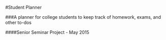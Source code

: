 #Student Planner

###A planner for college students to keep track of homework, exams, and other to-dos

####Senior Seminar Project - May 2015
